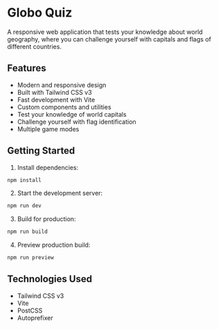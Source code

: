 # Globo Quiz

A responsive web application that tests your knowledge about world geography, where you can challenge yourself with capitals and flags of different countries.

## Features

- Modern and responsive design
- Built with Tailwind CSS v3
- Fast development with Vite
- Custom components and utilities
- Test your knowledge of world capitals
- Challenge yourself with flag identification
- Multiple game modes

## Getting Started

1. Install dependencies:
```bash
npm install
```

2. Start the development server:
```bash
npm run dev
```

3. Build for production:
```bash
npm run build
```

4. Preview production build:
```bash
npm run preview
```

## Technologies Used

- Tailwind CSS v3
- Vite
- PostCSS
- Autoprefixer
